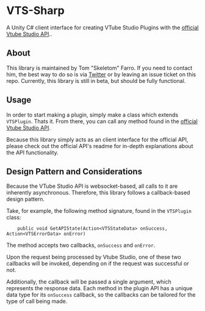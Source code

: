 # VTS-Sharp
A Unity C# client interface for creating VTube Studio Plugins with the [official Vtube Studio API](https://github.com/DenchiSoft/VTubeStudio)..

## About
This library is maintained by Tom "Skeletom" Farro. If you need to contact him, the best way to do so is via [Twitter](https://www.twitter.com/fomtarro) or by leaving an issue ticket on this repo. Currently, this library is still in beta, but should be fully functional.

## Usage

In order to start making a plugin, simply make a class which extends `VTSPlugin`. Thats it. From there, you can call any method found in the [official Vtube Studio API](https://github.com/DenchiSoft/VTubeStudio).

Because this library simply acts as an client interface for the official API, please check out the official API's readme for in-depth explanations about the API functionality.

## Design Pattern and Considerations

Because the VTube Studio API is websocket-based, all calls to it are inherently asynchronous. Therefore, this library follows a callback-based design pattern.

Take, for example, the following method signature, found in the `VTSPlugin` class:

```
    public void GetAPIState(Action<VTSStateData> onSuccess, Action<VTSErrorData> onError)
```
The method accepts two callbacks, `onSuccess` and `onError`. 

Upon the request being processed by Vtube Studio, 
one of these two callbacks will be invoked, depending on if the request was successful or not. 

Additionally, the callback will be passed a single argument, which represents the response data. Each method in the plugin API has a unique data type for its `onSuccess` callback, so the callbacks can be tailored for the type of call being made.
